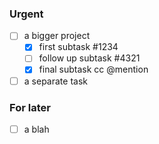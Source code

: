 ### Urgent
- [ ] a bigger project
  - [x] first subtask #1234
  - [ ] follow up subtask #4321
  - [x] final subtask cc @mention
- [ ] a separate task

### For later
- [ ] a blah
